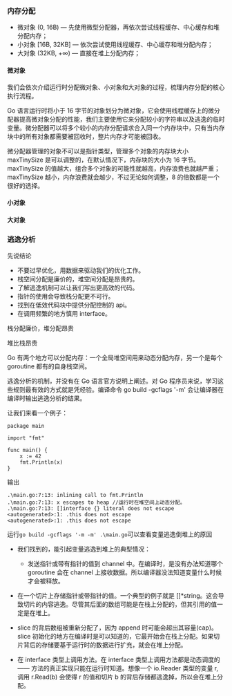 
### 内存分配
- 微对象 (0, 16B) — 先使用微型分配器，再依次尝试线程缓存、中心缓存和堆分配内存；
- 小对象 [16B, 32KB] — 依次尝试使用线程缓存、中心缓存和堆分配内存；
- 大对象 (32KB, +∞) — 直接在堆上分配内存；
#### 微对象
我们会依次介绍运行时分配微对象、小对象和大对象的过程，梳理内存分配的核心执行流程。

Go 语言运行时将小于 16 字节的对象划分为微对象，它会使用线程缓存上的微分配器提高微对象分配的性能，我们主要使用它来分配较小的字符串以及逃逸的临时变量。微分配器可以将多个较小的内存分配请求合入同一个内存块中，只有当内存块中的所有对象都需要被回收时，整片内存才可能被回收。

微分配器管理的对象不可以是指针类型，管理多个对象的内存块大小 maxTinySize 是可以调整的，在默认情况下，内存块的大小为 16 字节。maxTinySize 的值越大，组合多个对象的可能性就越高，内存浪费也就越严重；maxTinySize 越小，内存浪费就会越少，不过无论如何调整，8 的倍数都是一个很好的选择。
#### 小对象
#### 大对象

### 逃逸分析
先说结论
- 不要过早优化，用数据来驱动我们的优化工作。
- 栈空间分配是廉价的，堆空间分配是昂贵的。
- 了解逃逸机制可以让我们写出更高效的代码。
- 指针的使用会导致栈分配更不可行。
- 找到在低效代码块中提供分配控制的 api。
- 在调用频繁的地方慎用 interface。

栈分配廉价，堆分配昂贵

堆比栈昂贵

Go 有两个地方可以分配内存：一个全局堆空间用来动态分配内存，另一个是每个 goroutine 都有的自身栈空间。


逃逸分析的机制，并没有在 Go 语言官方说明上阐述。对 Go 程序员来说，学习这些规则最有效的方式就是凭经验。编译命令 go build -gcflags '-m' 会让编译器在编译时输出逃逸分析的结果。

让我们来看一个例子：


```golang
package main

import "fmt"

func main() {
	x := 42
	fmt.Println(x)
}

```
输出
```golang
.\main.go:7:13: inlining call to fmt.Println
.\main.go:7:13: x escapes to heap //运行时在堆空间上动态分配。
.\main.go:7:13: []interface {} literal does not escape
<autogenerated>:1: .this does not escape
<autogenerated>:1: .this does not escape
```
运行`go build -gcflags '-m -m' .\main.go`可以查看变量逃逸倒堆上的原因

- 我们找到的，能引起变量逃逸到堆上的典型情况：
    - 发送指针或带有指针的值到 channel 中。在编译时，是没有办法知道哪个 goroutine 会在 channel 上接收数据。所以编译器没法知道变量什么时候才会被释放。

- 在一个切片上存储指针或带指针的值。一个典型的例子就是 []*string。这会导致切片的内容逃逸。尽管其后面的数组可能是在栈上分配的，但其引用的值一定是在堆上。

- slice 的背后数组被重新分配了，因为 append 时可能会超出其容量(cap)。slice 初始化的地方在编译时是可以知道的，它最开始会在栈上分配。如果切片背后的存储要基于运行时的数据进行扩充，就会在堆上分配。

- 在 interface 类型上调用方法。在 interface 类型上调用方法都是动态调度的 —— 方法的真正实现只能在运行时知道。想像一个 io.Reader 类型的变量 r, 调用 r.Read(b) 会使得 r 的值和切片 b 的背后存储都逃逸掉，所以会在堆上分配。
